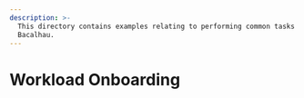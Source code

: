 ```yaml
---
description: >-
  This directory contains examples relating to performing common tasks with
  Bacalhau.
---
```


# Workload Onboarding

